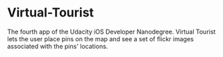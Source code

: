 # Virtual-Tourist
The fourth app of the Udacity iOS Developer Nanodegree. Virtual Tourist lets the user place pins on the map and see a set of flickr images associated with the pins' locations.
